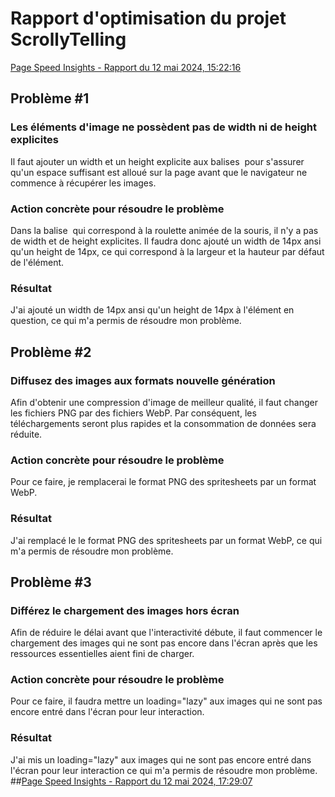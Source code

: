 # Rapport d'optimisation du projet ScrollyTelling
[Page Speed Insights - Rapport du 12 mai 2024, 15:22:16](https://pagespeed.web.dev/analysis/https-dominic-tim-momo-com/1eulr2v3nm?form_factor=desktop)
## Problème #1
### Les éléments d'image ne possèdent pas de width ni de height explicites
Il faut ajouter un width et un height explicite aux balises <img> pour s'assurer qu'un espace suffisant est alloué sur la page avant que le navigateur ne commence à récupérer les images.
### Action concrète pour résoudre le problème
Dans la balise <img> qui correspond à la roulette animée de la souris, il n'y a pas de width et de height explicites. Il faudra donc ajouté un width de 14px ansi qu'un height de 14px, ce qui correspond à la largeur et la hauteur par défaut de l'élément.
### Résultat
J'ai ajouté un width de 14px ansi qu'un height de 14px à l'élément en question, ce qui m'a permis de résoudre mon problème.
## Problème #2
### Diffusez des images aux formats nouvelle génération
Afin d'obtenir une compression d'image de meilleur qualité, il faut changer les fichiers PNG par des fichiers WebP. Par conséquent, les téléchargements seront plus rapides et la consommation de données sera réduite.
### Action concrète pour résoudre le problème
Pour ce faire, je remplacerai le format PNG des spritesheets par un format WebP.
### Résultat
J'ai remplacé le le format PNG des spritesheets par un format WebP, ce qui m'a permis de résoudre mon problème.
## Problème #3
### Différez le chargement des images hors écran
Afin de réduire le délai avant que l'interactivité débute, il faut commencer le chargement des images qui ne sont pas encore dans l'écran après que les ressources essentielles aient fini de charger.
### Action concrète pour résoudre le problème
Pour ce faire, il faudra mettre un loading="lazy" aux images qui ne sont pas encore entré dans l'écran pour leur interaction.
### Résultat
J'ai mis un loading="lazy" aux images qui ne sont pas encore entré dans l'écran pour leur interaction ce qui m'a permis de résoudre mon problème.
##[Page Speed Insights - Rapport du 12 mai 2024, 17:29:07](https://pagespeed.web.dev/analysis/https-dominic-tim-momo-com/56xvrfc4mc?form_factor=desktop)
